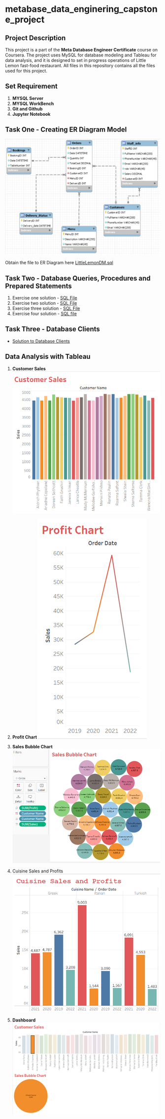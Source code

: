 # metabase_data_enginering_capstone_project

## Project Description


This project is a part of the **Meta Database Engineer Certificate** course on Coursera. The project uses MySQL for database modeling and Tableau for data analysis, and it is designed to set in progress operations of Little Lemon fast-food restaurant.
All files in this repository contains all the files used for this project.


## Set Requirement

1. **MYSQL Server**
2. **MYSQL WorkBench**
3. **Git and Github**
4. **Jupyter Notebook**

## Task One - Creating ER Diagram Model

![Diagram](./LittleLemonDM.PNG)

Obtain the file to ER Diagram here [LittleLemonDM.sql](./LittleLemonDM.sql) 

## Task Two - Database Queries, Procedures and Prepared Statements

1. Exercise one solution - [SQL File](./Exercise-solutions/Creating%20Virtual%20Table%20Solution%20to%20Exercises.sql)
2. Exercise two solution - [SQL File](./Exercise-solutions/SQL%20queries%20to%20check%20available%20bookings%20Solution%20Exercises.sql)
3. Exercise three solution - [SQL File](./Exercise-solutions/create%20SQL%20queries%20to%20add%20and%20update%20bookings.sql)
4. Exercise four solution - [SQL file](./Exercise-solutions/Create%20optimized%20queries%20solution%20to%20Exercises.sql)


## Task Three - Database Clients

- [Solution to Database Clients](./Database%20Client%20Exercise%20Solution.ipynb)


## Data Analysis with Tableau

1. **Customer Sales**
![Diagram](./tableau-output/task-one-output.PNG)

2. **Profit Chart**
![Diagram](./tableau-output/task-two-solution.PNG)

3. **Sales Bubble Chart**
![Diagram](./tableau-output/task-three-solution.PNG)

4. Cuisine Sales and Profits
![Diagram](./tableau-output/task-four-output.PNG)

5. **Dashboard**
![Diagram](./tableau-output/task-five-output.PNG)
